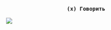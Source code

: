 ### <div align=right>`(x) Говорить`</div>
<div align=center><img src=https://github.com/user-attachments/assets/52a6fb33-9271-4946-bd88-8a89505a0f0d></div>
